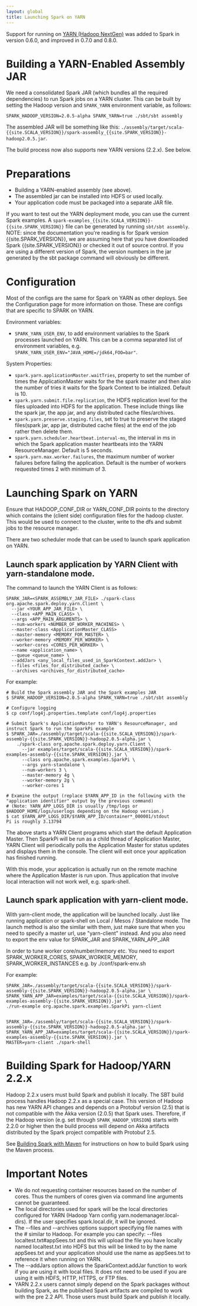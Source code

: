 ```yaml
---
layout: global
title: Launching Spark on YARN
---
```


Support for running on [YARN (Hadoop
NextGen)](http://hadoop.apache.org/docs/r2.0.2-alpha/hadoop-yarn/hadoop-yarn-site/YARN.html)
was added to Spark in version 0.6.0, and improved in 0.7.0 and 0.8.0.

# Building a YARN-Enabled Assembly JAR

We need a consolidated Spark JAR (which bundles all the required dependencies) to run Spark jobs on a YARN cluster.
This can be built by setting the Hadoop version and `SPARK_YARN` environment variable, as follows:

    SPARK_HADOOP_VERSION=2.0.5-alpha SPARK_YARN=true ./sbt/sbt assembly

The assembled JAR will be something like this:
`./assembly/target/scala-{{site.SCALA_VERSION}}/spark-assembly_{{site.SPARK_VERSION}}-hadoop2.0.5.jar`.

The build process now also supports new YARN versions (2.2.x). See below.

# Preparations

- Building a YARN-enabled assembly (see above).
- The assembled jar can be installed into HDFS or used locally.
- Your application code must be packaged into a separate JAR file.

If you want to test out the YARN deployment mode, you can use the current Spark examples. A `spark-examples_{{site.SCALA_VERSION}}-{{site.SPARK_VERSION}}` file can be generated by running `sbt/sbt assembly`. NOTE: since the documentation you're reading is for Spark version {{site.SPARK_VERSION}}, we are assuming here that you have downloaded Spark {{site.SPARK_VERSION}} or checked it out of source control. If you are using a different version of Spark, the version numbers in the jar generated by the sbt package command will obviously be different.

# Configuration

Most of the configs are the same for Spark on YARN as other deploys. See the Configuration page for more information on those.  These are configs that are specific to SPARK on YARN.

Environment variables:

* `SPARK_YARN_USER_ENV`, to add environment variables to the Spark processes launched on YARN. This can be a comma separated list of environment variables, e.g. `SPARK_YARN_USER_ENV="JAVA_HOME=/jdk64,FOO=bar"`.

System Properties:

* `spark.yarn.applicationMaster.waitTries`, property to set the number of times the ApplicationMaster waits for the the spark master and then also the number of tries it waits for the Spark Context to be intialized. Default is 10.
* `spark.yarn.submit.file.replication`, the HDFS replication level for the files uploaded into HDFS for the application. These include things like the spark jar, the app jar, and any distributed cache files/archives.
* `spark.yarn.preserve.staging.files`, set to true to preserve the staged files(spark jar, app jar, distributed cache files) at the end of the job rather then delete them.
* `spark.yarn.scheduler.heartbeat.interval-ms`, the interval in ms in which the Spark application master heartbeats into the YARN ResourceManager. Default is 5 seconds. 
* `spark.yarn.max.worker.failures`, the maximum number of worker failures before failing the application. Default is the number of workers requested times 2 with minimum of 3.

# Launching Spark on YARN

Ensure that HADOOP_CONF_DIR or YARN_CONF_DIR points to the directory which contains the (client side) configuration files for the hadoop cluster.
This would be used to connect to the cluster, write to the dfs and submit jobs to the resource manager.

There are two scheduler mode that can be used to launch spark application on YARN.

## Launch spark application by YARN Client with yarn-standalone mode.

The command to launch the YARN Client is as follows:

    SPARK_JAR=<SPARK_ASSEMBLY_JAR_FILE> ./spark-class org.apache.spark.deploy.yarn.Client \
      --jar <YOUR_APP_JAR_FILE> \
      --class <APP_MAIN_CLASS> \
      --args <APP_MAIN_ARGUMENTS> \
      --num-workers <NUMBER_OF_WORKER_MACHINES> \
      --master-class <ApplicationMaster_CLASS>
      --master-memory <MEMORY_FOR_MASTER> \
      --worker-memory <MEMORY_PER_WORKER> \
      --worker-cores <CORES_PER_WORKER> \
      --name <application_name> \
      --queue <queue_name> \
      --addJars <any_local_files_used_in_SparkContext.addJar> \
      --files <files_for_distributed_cache> \
      --archives <archives_for_distributed_cache>

For example:

    # Build the Spark assembly JAR and the Spark examples JAR
    $ SPARK_HADOOP_VERSION=2.0.5-alpha SPARK_YARN=true ./sbt/sbt assembly

    # Configure logging
    $ cp conf/log4j.properties.template conf/log4j.properties

    # Submit Spark's ApplicationMaster to YARN's ResourceManager, and instruct Spark to run the SparkPi example
    $ SPARK_JAR=./assembly/target/scala-{{site.SCALA_VERSION}}/spark-assembly-{{site.SPARK_VERSION}}-hadoop2.0.5-alpha.jar \
        ./spark-class org.apache.spark.deploy.yarn.Client \
          --jar examples/target/scala-{{site.SCALA_VERSION}}/spark-examples-assembly-{{site.SPARK_VERSION}}.jar \
          --class org.apache.spark.examples.SparkPi \
          --args yarn-standalone \
          --num-workers 3 \
          --master-memory 4g \
          --worker-memory 2g \
          --worker-cores 1

    # Examine the output (replace $YARN_APP_ID in the following with the "application identifier" output by the previous command)
    # (Note: YARN_APP_LOGS_DIR is usually /tmp/logs or $HADOOP_HOME/logs/userlogs depending on the Hadoop version.)
    $ cat $YARN_APP_LOGS_DIR/$YARN_APP_ID/container*_000001/stdout
    Pi is roughly 3.13794

The above starts a YARN Client programs which start the default Application Master. Then SparkPi will be run as a child thread of Application Master, YARN Client will  periodically polls the Application Master for status updates and displays them in the console. The client will exit once your application has finished running.

With this mode, your application is actually run on the remote machine where the Application Master is run upon. Thus application that involve local interaction will not work well, e.g. spark-shell.

## Launch spark application with yarn-client mode.

With yarn-client mode, the application will be launched locally. Just like running application or spark-shell on Local / Mesos / Standalone mode. The launch method is also the similar with them, just make sure that when you need to specify a master url, use "yarn-client" instead. And you also need to export the env value for SPARK_JAR and SPARK_YARN_APP_JAR

In order to tune worker core/number/memory etc. You need to export SPARK_WORKER_CORES, SPARK_WORKER_MEMORY, SPARK_WORKER_INSTANCES e.g. by ./conf/spark-env.sh

For example:

    SPARK_JAR=./assembly/target/scala-{{site.SCALA_VERSION}}/spark-assembly-{{site.SPARK_VERSION}}-hadoop2.0.5-alpha.jar \
    SPARK_YARN_APP_JAR=examples/target/scala-{{site.SCALA_VERSION}}/spark-examples-assembly-{{site.SPARK_VERSION}}.jar \
    ./run-example org.apache.spark.examples.SparkPi yarn-client


    SPARK_JAR=./assembly/target/scala-{{site.SCALA_VERSION}}/spark-assembly-{{site.SPARK_VERSION}}-hadoop2.0.5-alpha.jar \
    SPARK_YARN_APP_JAR=examples/target/scala-{{site.SCALA_VERSION}}/spark-examples-assembly-{{site.SPARK_VERSION}}.jar \
    MASTER=yarn-client ./spark-shell

# Building Spark for Hadoop/YARN 2.2.x

Hadoop 2.2.x users must build Spark and publish it locally. The SBT build process handles Hadoop 2.2.x as a special case. This version of Hadoop has new YARN API changes and depends on a Protobuf version (2.5) that is not compatible with the Akka version (2.0.5) that Spark uses. Therefore, if the Hadoop version (e.g. set through ```SPARK_HADOOP_VERSION```) starts with 2.2.0 or higher then the build process will depend on Akka artifacts distributed by the Spark project compatible with Protobuf 2.5.

See [Building Spark with Maven](building-with-maven.html) for instructions on how to build Spark using the Maven process.

# Important Notes

- We do not requesting container resources based on the number of cores. Thus the numbers of cores given via command line arguments cannot be guaranteed.
- The local directories used for spark will be the local directories configured for YARN (Hadoop Yarn config yarn.nodemanager.local-dirs). If the user specifies spark.local.dir, it will be ignored.
- The --files and --archives options support specifying file names with the # similar to Hadoop. For example you can specify: --files localtest.txt#appSees.txt and this will upload the file you have locally named localtest.txt into HDFS but this will be linked to by the name appSees.txt and your application should use the name as appSees.txt to reference it when running on YARN.
- The --addJars option allows the SparkContext.addJar function to work if you are using it with local files. It does not need to be used if you are using it with HDFS, HTTP, HTTPS, or FTP files.
- YARN 2.2.x users cannot simply depend on the Spark packages without building Spark, as the published Spark artifacts are compiled to work with the pre 2.2 API. Those users must build Spark and publish it locally.  
